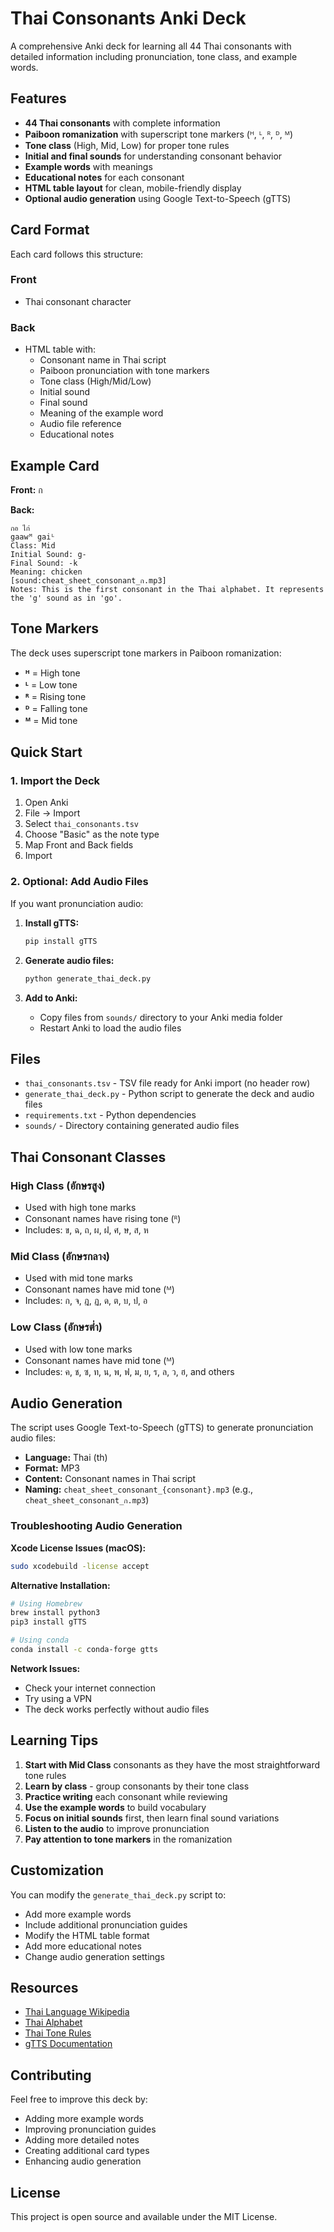 # Thai Consonants Anki Deck

A comprehensive Anki deck for learning all 44 Thai consonants with detailed information including pronunciation, tone class, and example words.

## Features

- **44 Thai consonants** with complete information
- **Paiboon romanization** with superscript tone markers (ᴴ, ᴸ, ᴿ, ᴰ, ᴹ)
- **Tone class** (High, Mid, Low) for proper tone rules
- **Initial and final sounds** for understanding consonant behavior
- **Example words** with meanings
- **Educational notes** for each consonant
- **HTML table layout** for clean, mobile-friendly display
- **Optional audio generation** using Google Text-to-Speech (gTTS)

## Card Format

Each card follows this structure:

### Front
- Thai consonant character

### Back
- HTML table with:
  - Consonant name in Thai script
  - Paiboon pronunciation with tone markers
  - Tone class (High/Mid/Low)
  - Initial sound
  - Final sound  
  - Meaning of the example word
  - Audio file reference
  - Educational notes

## Example Card

**Front:** ก

**Back:**
```
กอ ไก่
gaawᴹ gaiᴸ
Class: Mid
Initial Sound: g-
Final Sound: -k
Meaning: chicken
[sound:cheat_sheet_consonant_ก.mp3]
Notes: This is the first consonant in the Thai alphabet. It represents the 'g' sound as in 'go'.
```

## Tone Markers

The deck uses superscript tone markers in Paiboon romanization:
- **ᴴ** = High tone
- **ᴸ** = Low tone  
- **ᴿ** = Rising tone
- **ᴰ** = Falling tone
- **ᴹ** = Mid tone

## Quick Start

### 1. Import the Deck
1. Open Anki
2. File → Import
3. Select `thai_consonants.tsv`
4. Choose "Basic" as the note type
5. Map Front and Back fields
6. Import

### 2. Optional: Add Audio Files
If you want pronunciation audio:

1. **Install gTTS:**
   ```bash
   pip install gTTS
   ```

2. **Generate audio files:**
   ```bash
   python generate_thai_deck.py
   ```

3. **Add to Anki:**
   - Copy files from `sounds/` directory to your Anki media folder
   - Restart Anki to load the audio files

## Files

- `thai_consonants.tsv` - TSV file ready for Anki import (no header row)
- `generate_thai_deck.py` - Python script to generate the deck and audio files
- `requirements.txt` - Python dependencies
- `sounds/` - Directory containing generated audio files

## Thai Consonant Classes

### High Class (อักษรสูง)
- Used with high tone marks
- Consonant names have rising tone (ᴿ)
- Includes: ข, ฉ, ถ, ผ, ฝ, ศ, ษ, ส, ห

### Mid Class (อักษรกลาง)  
- Used with mid tone marks
- Consonant names have mid tone (ᴹ)
- Includes: ก, จ, ฎ, ฏ, ด, ต, บ, ป, อ

### Low Class (อักษรต่ำ)
- Used with low tone marks
- Consonant names have mid tone (ᴹ)
- Includes: ค, ช, ซ, ท, น, พ, ฟ, ม, ย, ร, ล, ว, ฮ, and others

## Audio Generation

The script uses Google Text-to-Speech (gTTS) to generate pronunciation audio files:

- **Language:** Thai (th)
- **Format:** MP3
- **Content:** Consonant names in Thai script
- **Naming:** `cheat_sheet_consonant_{consonant}.mp3` (e.g., `cheat_sheet_consonant_ก.mp3`)

### Troubleshooting Audio Generation

**Xcode License Issues (macOS):**
```bash
sudo xcodebuild -license accept
```

**Alternative Installation:**
```bash
# Using Homebrew
brew install python3
pip3 install gTTS

# Using conda
conda install -c conda-forge gtts
```

**Network Issues:**
- Check your internet connection
- Try using a VPN
- The deck works perfectly without audio files

## Learning Tips

1. **Start with Mid Class** consonants as they have the most straightforward tone rules
2. **Learn by class** - group consonants by their tone class
3. **Practice writing** each consonant while reviewing
4. **Use the example words** to build vocabulary
5. **Focus on initial sounds** first, then learn final sound variations
6. **Listen to the audio** to improve pronunciation
7. **Pay attention to tone markers** in the romanization

## Customization

You can modify the `generate_thai_deck.py` script to:
- Add more example words
- Include additional pronunciation guides
- Modify the HTML table format
- Add more educational notes
- Change audio generation settings

## Resources

- [Thai Language Wikipedia](https://en.wikipedia.org/wiki/Thai_language)
- [Thai Alphabet](https://en.wikipedia.org/wiki/Thai_alphabet)
- [Thai Tone Rules](https://en.wikipedia.org/wiki/Thai_language#Tones)
- [gTTS Documentation](https://gtts.readthedocs.io/)

## Contributing

Feel free to improve this deck by:
- Adding more example words
- Improving pronunciation guides
- Adding more detailed notes
- Creating additional card types
- Enhancing audio generation

## License

This project is open source and available under the MIT License.
